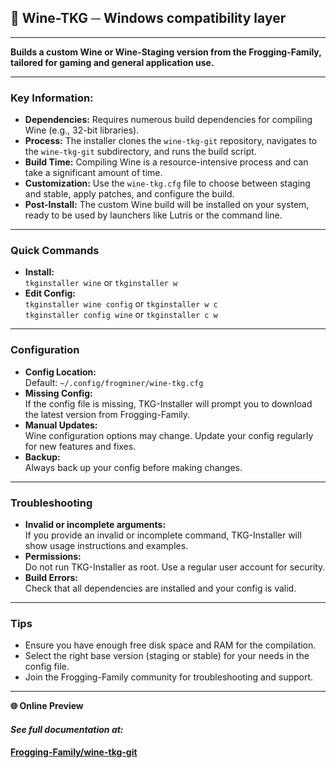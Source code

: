 ## 🍷 Wine-TKG ─ Windows compatibility layer

---

**Builds a custom Wine or Wine-Staging version from the Frogging-Family, tailored for gaming and general application use.**

---

### Key Information:

- **Dependencies:** Requires numerous build dependencies for compiling Wine (e.g., 32-bit libraries).
- **Process:** The installer clones the `wine-tkg-git` repository, navigates to the `wine-tkg-git` subdirectory, and runs the build script.
- **Build Time:** Compiling Wine is a resource-intensive process and can take a significant amount of time.
- **Customization:** Use the `wine-tkg.cfg` file to choose between staging and stable, apply patches, and configure the build.
- **Post-Install:** The custom Wine build will be installed on your system, ready to be used by launchers like Lutris or the command line.

---

### Quick Commands

- **Install:**  
  `tkginstaller wine` or `tkginstaller w`
- **Edit Config:**  
  `tkginstaller wine config` or `tkginstaller w c`  
  `tkginstaller config wine` or `tkginstaller c w`

---

### Configuration

- **Config Location:**  
  Default: `~/.config/frogminer/wine-tkg.cfg`
- **Missing Config:**  
  If the config file is missing, TKG-Installer will prompt you to download the latest version from Frogging-Family.
- **Manual Updates:**  
  Wine configuration options may change. Update your config regularly for new features and fixes.
- **Backup:**  
  Always back up your config before making changes.

---

### Troubleshooting

- **Invalid or incomplete arguments:**  
  If you provide an invalid or incomplete command, TKG-Installer will show usage instructions and examples.
- **Permissions:**  
  Do not run TKG-Installer as root. Use a regular user account for security.
- **Build Errors:**  
  Check that all dependencies are installed and your config is valid.

---

### Tips

- Ensure you have enough free disk space and RAM for the compilation.
- Select the right base version (staging or stable) for your needs in the config file.
- Join the Frogging-Family community for troubleshooting and support.

---

**🌐 Online Preview**

#### ***See full documentation at:***

#### [Frogging-Family/wine-tkg-git](https://github.com/Frogging-Family/wine-tkg-git/blob/master/README.md)
